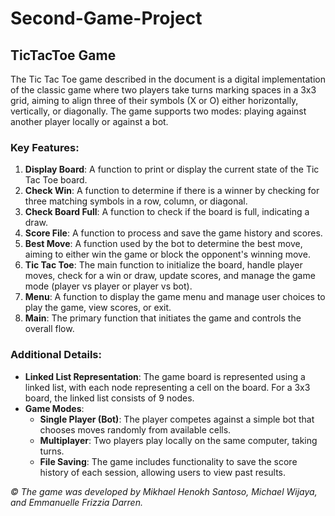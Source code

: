# Second-Game-Project

## TicTacToe Game

The Tic Tac Toe game described in the document is a digital implementation of the classic game where two players take turns marking spaces in a 3x3 grid, aiming to align three of their symbols (X or O) either horizontally, vertically, or diagonally. The game supports two modes: playing against another player locally or against a bot.

### Key Features:

1. **Display Board**: A function to print or display the current state of the Tic Tac Toe board.
2. **Check Win**: A function to determine if there is a winner by checking for three matching symbols in a row, column, or diagonal.
3. **Check Board Full**: A function to check if the board is full, indicating a draw.
4. **Score File**: A function to process and save the game history and scores.
5. **Best Move**: A function used by the bot to determine the best move, aiming to either win the game or block the opponent's winning move.
6. **Tic Tac Toe**: The main function to initialize the board, handle player moves, check for a win or draw, update scores, and manage the game mode (player vs player or player vs bot).
7. **Menu**: A function to display the game menu and manage user choices to play the game, view scores, or exit.
8. **Main**: The primary function that initiates the game and controls the overall flow.

### Additional Details:

- **Linked List Representation**: The game board is represented using a linked list, with each node representing a cell on the board. For a 3x3 board, the linked list consists of 9 nodes.
- **Game Modes**:
  - **Single Player (Bot)**: The player competes against a simple bot that chooses moves randomly from available cells.
  - **Multiplayer**: Two players play locally on the same computer, taking turns.
  - **File Saving**: The game includes functionality to save the score history of each session, allowing users to view past results.

_© The game was developed by Mikhael Henokh Santoso, Michael Wijaya, and Emmanuelle Frizzia Darren._
